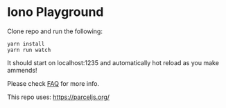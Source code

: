 # Iono Playground

Clone repo and run the following:

```
yarn install
yarn run watch
```

It should start on localhost:1235 and automatically hot reload as you make ammends!

Please check [FAQ](https://github.com/sharpstream/iono-playground/wiki/FAQ) for more info.

This repo uses: https://parceljs.org/